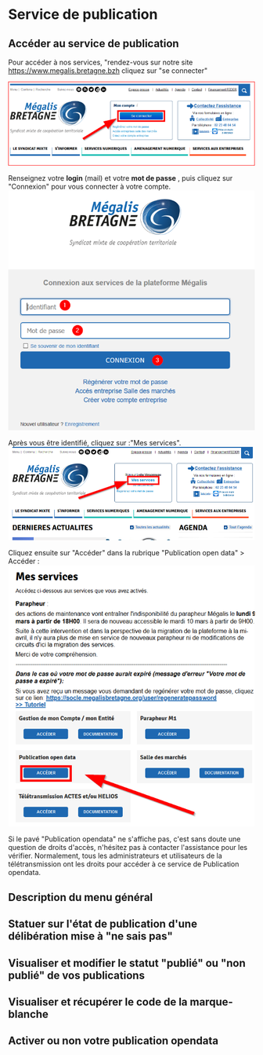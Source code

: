 # Service de publication

## Accéder au service de publication 


Pour accéder à nos services, "rendez-vous sur notre site
https://www.megalis.bretagne.bzh cliquez sur "se connecter"


![acces](img/acces_pf_meg.PNG)

Renseignez votre **login** (mail) et votre **mot de passe** , puis cliquez sur "Connexion" pour vous connecter à votre compte.
![acces](img/OD1_02.PNG)


Après vous être identifié, cliquez sur :"Mes services".
![acces](img/OD1_03.PNG)

Cliquez ensuite sur "Accéder" dans la rubrique "Publication open data" > Accéder :
![acces](img/OD1_04.PNG)

Si le pavé "Publication opendata" ne s'affiche pas, c'est sans doute une question de droits d'accès, n'hésitez pas à contacter l'assistance pour les vérifier.
Normalement, tous les administrateurs et utilisateurs de la télétransmission ont les droits pour accéder à ce service de Publication opendata.



## Description du menu général



## Statuer sur l'état de publication d'une délibération mise à "ne sais pas"



## Visualiser et modifier le statut "publié" ou "non publié" de vos publications


## Visualiser et récupérer le code de la marque-blanche



## Activer ou non votre publication opendata
